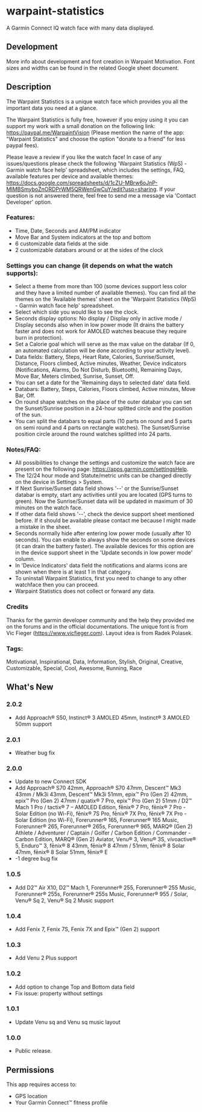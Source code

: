 # warpaint-statistics
A Garmin Connect IQ watch face with many data displayed.

## Development

More info about development and font creation in Warpaint Motivation.
Font sizes and widths can be found in the related Google sheet document.

## Description

The Warpaint Statistics is a unique watch face which provides you all the important data you need at a glance.

The Warpaint Statistics is fully free, however if you enjoy using it you can support my work with a small donation on the following link: https://paypal.me/WarpaintVision (Please mention the name of the app: "Warpaint Statistics" and choose the option "donate to a friend" for less paypal fees).

Please leave a review if you like the watch face!
In case of any issues/questions please check the following 'Warpaint Statistics (WpS) - Garmin watch face help' spreadsheet, which includes the settings, FAQ, available features per device and available themes: https://docs.google.com/spreadsheets/d/1cZU-MBrw6oJnP-MIMBSmyboZnORDPrWM5QRWenGwCuY/edit?usp=sharing. If your question is not answered there, feel free to send me a message via 'Contact Developer' option.

### Features:
- Time, Date, Seconds and AM/PM indicator
- Move Bar and System indicators at the top and bottom
- 6 customizable data fields at the side
- 2 customizable databars around or at the sides of the clock

### Settings you can change (it depends on what the watch supports):
- Select a theme from more than 100 (some devices support less color and they have a limited number of available themes). You can find all the themes on the 'Available themes' sheet on the 'Warpaint Statistics (WpS) - Garmin watch face help' spreadsheet.
- Select which side you would like to see the clock.
- Seconds display options: No display / Display only in active mode / Display seconds also when in low power mode (It drains the battery faster and does not work for AMOLED watches beacuse they require burn in protection).
- Set a Calorie goal which will serve as the max value on the databar (If 0, an automated calculation will be done according to your activity level).
- Data fields: Battery, Steps, Heart Rate, Calories, Sunrise/Sunset, Distance, Floors climbed, Active minutes, Weather, Device indicators (Notifications, Alarms, Do Not Disturb, Bluetooth), Remaining Days, Move Bar, Meters climbed, Sunrise, Sunset, Off.
- You can set a date for the 'Remaining days to selected date' data field.
- Databars: Battery, Steps, Calories, Floors climbed, Active minutes, Move Bar, Off.
- On round shape watches on the place of the outer databar you can set the Sunset/Sunrise position in a 24-hour splitted circle and the position of the sun.
- You can split the databars to equal parts (10 parts on round and 5 parts on semi round and 4 parts on rectangle watches). The Sunset/Sunrise position circle around the round watches splitted into 24 parts.

### Notes/FAQ:
- All possibilities to change the settings and customize the watch face are present on the following page: https://apps.garmin.com/settingsHelp. 
- The 12/24 hour mode and Statute/metric units can be changed directly on the device in Settings > System.
- If Next Sunrise/Sunset data field shows '--' or the Sunrise/Sunset databar is empty, start any activities until you are located (GPS turns to green). Now the Sunrise/Sunset data will be updated in maximum of 30 minutes on the watch face.
- If other data field shows '--', check the device support sheet mentioned before. If it should be available please contact me because I might made a mistake in the sheet.
- Seconds normally hide after entering low power mode (usually after 10 seconds). You can enable to always show the seconds on some devices (it can drain the battery faster). The available devices for this option are in the device support sheet in the 'Update seconds in low power mode' column.
- In 'Device Indicators' data field the notifications and alarms icons are shown when there is at least 1 in that category.
- To uninstall Warpaint Statistics, first you need to change to any other watchface then you can proceed.
- Warpaint Statistics does not collect or forward any data.

### Credits
Thanks for the garmin developer community and the help they provided me on the forums and in the official documentations.
The unique font is from Vic Fieger (https://www.vicfieger.com).
Layout idea is from Radek Polasek.

### Tags: 
Motivational, Inspirational, Data, Information, Stylish, Original, Creative, Customizable, Special, Cool, Awesome, Running, Race

## What's New

### 2.0.2
- Add Approach® S50, Instinct® 3 AMOLED 45mm, Instinct® 3 AMOLED 50mm support
### 2.0.1
- Weather bug fix
### 2.0.0
- Update to new Connect SDK
- Add Approach® S70 42mm, Approach® S70 47mm, Descent™ Mk3 43mm / Mk3i 43mm, Descent™ Mk3i 51mm, epix™ Pro (Gen 2) 42mm, epix™ Pro (Gen 2) 47mm / quatix® 7 Pro, epix™ Pro (Gen 2) 51mm / D2™ Mach 1 Pro / tactix® 7 – AMOLED Edition, fēnix® 7 Pro, fēnix® 7 Pro - Solar Edition (no Wi-Fi), fēnix® 7S Pro, fēnix® 7X Pro, fēnix® 7X Pro - Solar Edition (no Wi-Fi), Forerunner® 165, Forerunner® 165 Music, Forerunner® 265, Forerunner® 265s, Forerunner® 965, MARQ® (Gen 2) Athlete / Adventurer / Captain / Golfer / Carbon Edition / Commander - Carbon Edition, MARQ® (Gen 2) Aviator, Venu® 3, Venu® 3S, vívoactive® 5, Enduro™ 3, fēnix® 8 43mm, fēnix® 8 47mm / 51mm, fēnix® 8 Solar 47mm, fēnix® 8 Solar 51mm, fēnix® E
- -1 degree bug fix
### 1.0.5
- Add D2™ Air X10, D2™ Mach 1, Forerunner® 255, Forerunner® 255 Music, Forerunner® 255s, Forerunner® 255s Music, Forerunner® 955 / Solar, Venu® Sq 2, Venu® Sq 2 Music support
### 1.0.4
- Add Fenix 7, Fenix 7S, Fenix 7X and Epix™ (Gen 2) support
### 1.0.3
- Add Venu 2 Plus support
### 1.0.2
- Add option to change Top and Bottom data field
- Fix issue: property without settings
### 1.0.1
- Update Venu sq and Venu sq music layout
### 1.0.0
- Public release.

## Permissions
This app requires access to:

- GPS location
- Your Garmin Connect™ fitness profile
